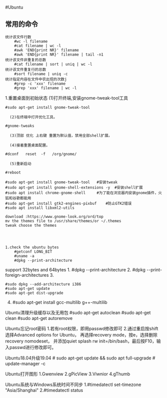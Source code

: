 #Ubuntu
## 常用的命令
	统计该文件行数
		#wc -l filename
		#cat filename | wc -l
		#awk 'END{print NR}' filename
		#awk 'END{print NR}' filename | tail -n1
	统计该文件非重复的总数
		#cat filename | sort | uniq | wc -l
	统计该文件重复行的总数
		#sort filename | uniq -c
	统计指定内容在文件中农出现的次数j
		#grep -c 'xxx' filename
		#grep 'xxx' filename | wc -l



1.重置桌面到初始状态
      (1)打开终端,安装gnome-tweak-tool工具

	#sudo apt-get install gnome-tweak-tool

      (2)在终端中打开优化工具。

	#gnome-tweaks

      (3)顶部 优化 上右键 重置为默认值，禁用全部shell扩展。

      (4)接着重置桌面配置。

	#dconf   reset  -f   /org/gnome/

      (5)重新启动

	#reboot

	#sudo apt-get install gnome-tweak-tool   #安装tweak
	#sudo apt-get install gnome-shell-extensions -y  #安装shell扩展
	#sudo apt install chrome-gnome-shell     #为了能在浏览器内安装gnome插件，火狐和谷歌都能用
	#sudo apt-get install gtk2-engines-pixbuf    #防止GTK2错误
	#sudo apt install libxml2-utils

	download :https://www.gnome-look.org/ord/top
	mv the themes file to /usr/share/themes/or ~/.themes
	tweak choose the themes




	1.check the ubuntu bytes
		#getconf LONG_BIT
		#uname -a
		#dpkg --print-architecture


support 32bytes and 64bytes
1.
	#dpkg --print-architecture
2. 
	#dpkg --print-foreign-architectures
3.

	#sudo dpkg --add-architecture i386
	#sudo apt-get update
	#sudo apt-get dist-upgrade

4.
	#sudo apt-get install gcc-multilib g++-multilib



Ubuntu清理升级缓存以及无用包
	#sudo apt-get autoclean
	#sudo apt-get clean
	#sudo apt-get autoremove

Ubuntu忘记root密码
	1.若有root权限，即用passwd修改即可
	2.通过重启按shift选择Advanced options for Ubuntu，
	再选择recovery mode，按e，选择删除recovery nomodeset，
	并添加quiet splash rw init=/bin/bash，最后按F10，输入passwd进行修改即可。

Ubuntu18.04升级19.04
	# sudo apt-get update && sudo apt full-upgrade
	# update-manager -c


Ubuntu打开图形
	1.Gwenview
	2.gPicView
	3.Viwnior
	4.gThumb


Ubuntu系统与Windows系统时间不同步
	1.#timedatectl set-timezone "Asia/Shanghai"
	2.#timedatectl status 
